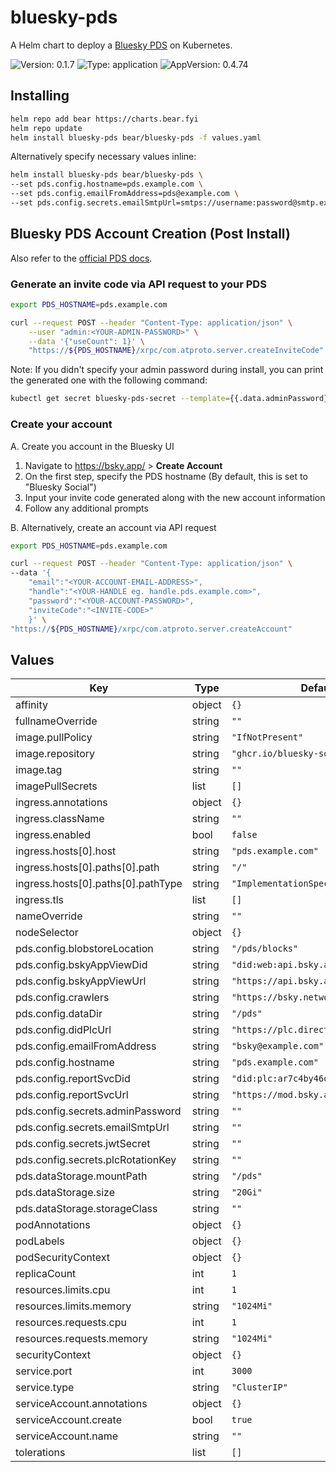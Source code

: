 # bluesky-pds


A Helm chart to deploy a [Bluesky PDS](https://github.com/bluesky-social/pds) on Kubernetes.

![Version: 0.1.7](https://img.shields.io/badge/Version-0.1.7-informational?style=flat-square) ![Type: application](https://img.shields.io/badge/Type-application-informational?style=flat-square) ![AppVersion: 0.4.74](https://img.shields.io/badge/AppVersion-0.4.74-informational?style=flat-square) 

## Installing

```bash
helm repo add bear https://charts.bear.fyi
helm repo update
helm install bluesky-pds bear/bluesky-pds -f values.yaml
```

Alternatively specify necessary values inline:
```bash
helm install bluesky-pds bear/bluesky-pds \
--set pds.config.hostname=pds.example.com \
--set pds.config.emailFromAddress=pds@example.com \
--set pds.config.secrets.emailSmtpUrl=smtps://username:password@smtp.example.com:465/
```

## Bluesky PDS Account Creation (Post Install)

Also refer to the [official PDS docs](https://github.com/bluesky-social/pds/blob/main/README.md).

### Generate an invite code via API request to your PDS
```bash
export PDS_HOSTNAME=pds.example.com

curl --request POST --header "Content-Type: application/json" \
    --user "admin:<YOUR-ADMIN-PASSWORD>" \
    --data '{"useCount": 1}' \
    "https://${PDS_HOSTNAME}/xrpc/com.atproto.server.createInviteCode"
```

Note: If you didn't specify your admin password during install, you can print the generated one with the following command:
```bash
kubectl get secret bluesky-pds-secret --template={{.data.adminPassword}} | base64 --decode
```

### Create your account

A. Create you account in the Bluesky UI
1. Navigate to https://bsky.app/ > **Create Account**
2. On the first step, specify the PDS hostname (By default, this is set to "Bluesky Social")
3. Input your invite code generated along with the new account information
4. Follow any additional prompts

B. Alternatively, create an account via API request
```bash
export PDS_HOSTNAME=pds.example.com

curl --request POST --header "Content-Type: application/json" \
--data '{
    "email":"<YOUR-ACCOUNT-EMAIL-ADDRESS>",
    "handle":"<YOUR-HANDLE eg. handle.pds.example.com>",
    "password":"<YOUR-ACCOUNT-PASSWORD>",
    "inviteCode":"<INVITE-CODE>"
    }' \
"https://${PDS_HOSTNAME}/xrpc/com.atproto.server.createAccount"
```



## Values

| Key | Type | Default | Description |
|-----|------|---------|-------------|
| affinity | object | `{}` |  |
| fullnameOverride | string | `""` |  |
| image.pullPolicy | string | `"IfNotPresent"` |  |
| image.repository | string | `"ghcr.io/bluesky-social/pds"` |  |
| image.tag | string | `""` |  |
| imagePullSecrets | list | `[]` |  |
| ingress.annotations | object | `{}` |  |
| ingress.className | string | `""` |  |
| ingress.enabled | bool | `false` |  |
| ingress.hosts[0].host | string | `"pds.example.com"` |  |
| ingress.hosts[0].paths[0].path | string | `"/"` |  |
| ingress.hosts[0].paths[0].pathType | string | `"ImplementationSpecific"` |  |
| ingress.tls | list | `[]` |  |
| nameOverride | string | `""` |  |
| nodeSelector | object | `{}` |  |
| pds.config.blobstoreLocation | string | `"/pds/blocks"` |  |
| pds.config.bskyAppViewDid | string | `"did:web:api.bsky.app"` |  |
| pds.config.bskyAppViewUrl | string | `"https://api.bsky.app"` |  |
| pds.config.crawlers | string | `"https://bsky.network"` |  |
| pds.config.dataDir | string | `"/pds"` |  |
| pds.config.didPlcUrl | string | `"https://plc.directory"` |  |
| pds.config.emailFromAddress | string | `"bsky@example.com"` |  |
| pds.config.hostname | string | `"pds.example.com"` |  |
| pds.config.reportSvcDid | string | `"did:plc:ar7c4by46qjdydhdevvrndac"` |  |
| pds.config.reportSvcUrl | string | `"https://mod.bsky.app"` |  |
| pds.config.secrets.adminPassword | string | `""` |  |
| pds.config.secrets.emailSmtpUrl | string | `""` |  |
| pds.config.secrets.jwtSecret | string | `""` |  |
| pds.config.secrets.plcRotationKey | string | `""` |  |
| pds.dataStorage.mountPath | string | `"/pds"` |  |
| pds.dataStorage.size | string | `"20Gi"` |  |
| pds.dataStorage.storageClass | string | `""` |  |
| podAnnotations | object | `{}` |  |
| podLabels | object | `{}` |  |
| podSecurityContext | object | `{}` |  |
| replicaCount | int | `1` |  |
| resources.limits.cpu | int | `1` |  |
| resources.limits.memory | string | `"1024Mi"` |  |
| resources.requests.cpu | int | `1` |  |
| resources.requests.memory | string | `"1024Mi"` |  |
| securityContext | object | `{}` |  |
| service.port | int | `3000` |  |
| service.type | string | `"ClusterIP"` |  |
| serviceAccount.annotations | object | `{}` |  |
| serviceAccount.create | bool | `true` |  |
| serviceAccount.name | string | `""` |  |
| tolerations | list | `[]` |  |

